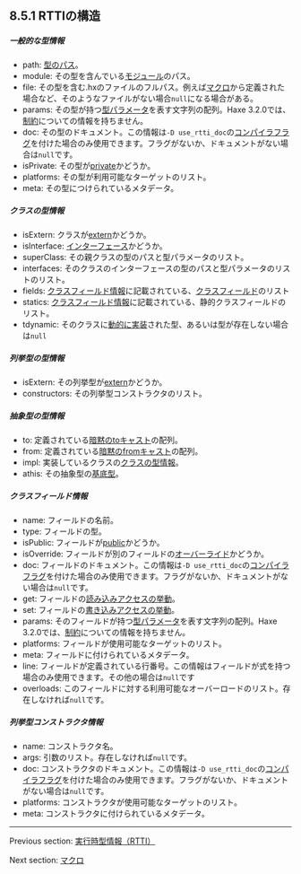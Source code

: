## 8.5.1 RTTIの構造

##### 一般的な型情報

* path: [型のパス](dictionary.md#define-type-path)。
* module: その型を含んでいる[モジュール](dictionary.md#define-module)のパス。
* file: その型を含む.hxのファイルのフルパス。例えば[マクロ](macro.md)から定義された場合など、そのようなファイルがない場合`null`になる場合がある。
* params: その型が持つ[型パラメータ](type-system-type-parameters.md)を表す文字列の配列。Haxe 3.2.0では、[制約](type-system-type-parameter-constraints.md)についての情報を持ちません。
* doc: その型のドキュメント。この情報は`-D use_rtti_doc`の[コンパイラフラグ](dictionary.md#define-compiler-flag)を付けた場合のみ使用できます。フラグがないか、ドキュメントがない場合は`null`です。
* isPrivate: その型が[private](dictionary.md#define-private-type)かどうか。
* platforms: その型が利用可能なターゲットのリスト。
* meta: その型につけられているメタデータ。

##### クラスの型情報

* isExtern: クラスが[extern](lf-externs.md)かどうか。
* isInterface: [インターフェース](types-interfaces.md)かどうか。
* superClass: その親クラスの型のパスと型パラメータのリスト。
* interfaces: そのクラスのインターフェースの型のパスと型パラメータのリストのリスト。
* fields: [クラスフィールド情報](cr-rtti-structure.md#クラスフィールド情報)に記載されている、[クラスフィールド](class-field.md)のリスト
* statics: [クラスフィールド情報](cr-rtti-structure.md#クラスフィールド情報)に記載されている、静的クラスフィールドのリスト。
* tdynamic: そのクラスに[動的に実装](types-dynamic-implemented.md)された型、あるいは型が存在しない場合は`null`

##### 列挙型の型情報

* isExtern: その列挙型が[extern](lf-externs.md)かどうか。
* constructors: その列挙型コンストラクタのリスト。

##### 抽象型の型情報

* to: 定義されている[暗黙のtoキャスト](types-abstract-implicit-casts.md)の配列。
* from: 定義されている[暗黙のfromキャスト](types-abstract-implicit-casts.md)の配列。
* impl: 実装しているクラスの[クラスの型情報](cr-rtti-structure.md#クラスの型情報)。
* athis: その抽象型の[基底型](dictionary.md#define-underlying-type)。

##### クラスフィールド情報

* name: フィールドの名前。
* type: フィールドの型。
* isPublic: フィールドが[public](class-field-visibility.md)かどうか。
* isOverride: フィールドが別のフィールドの[オーバーライド](class-field-override.md)かどうか。
* doc: フィールドのドキュメント。この情報は`-D use_rtti_doc`の[コンパイラフラグ](dictionary.md#define-compiler-flag)を付けた場合のみ使用できます。フラグがないか、ドキュメントがない場合は`null`です。
* get: フィールドの[読み込みアクセスの挙動](dictionary.md#define-read-access)。
* set: フィールドの[書き込みアクセスの挙動](dictionary.md#define-write-access)。
* params: そのフィールドが持つ[型パラメータ](type-system-type-parameters.md)を表す文字列の配列。Haxe 3.2.0では、[制約](type-system-type-parameter-constraints.md)についての情報を持ちません。
* platforms: フィールドが使用可能なターゲットのリスト。
* meta: フィールドに付けられているメタデータ。
* line: フィールドが定義されている行番号。この情報はフィールドが式を持つ場合のみ使用できます。その他の場合は`null`です
* overloads: このフィールドに対する利用可能なオーバーロードのリスト。存在しなければ`null`です。

##### 列挙型コンストラクタ情報

* name: コンストラクタ名。
* args: 引数のリスト。存在しなければ`null`です。
* doc: コンストラクタのドキュメント。この情報は`-D use_rtti_doc`の[コンパイラフラグ](dictionary.md#define-compiler-flag)を付けた場合のみ使用できます。フラグがないか、ドキュメントがない場合は`null`です。
* platforms: コンストラクタが使用可能なターゲットのリスト。
* meta: コンストラクタに付けられているメタデータ。

---

Previous section: [実行時型情報（RTTI）](cr-rtti.md)

Next section: [マクロ](macro.md)
